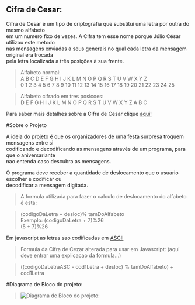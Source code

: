 ## Cifra de Cesar:

Cifra de Cesar é um tipo de criptografia que substitui uma letra por outra do mesmo alfabeto  
em um numero fixo de vezes. A Cifra tem esse nome porque Júlio César utilizou este metodo   
nas mensagens enviadas a seus generais no qual cada letra da mensagem original era trocada     
pela letra localizada a três posições à sua frente.


>Alfabeto normal:  
>A B C D E F G H I J  K  L  M  N  O  P  Q  R  S  T  U  V  W  X  Y  Z   
>0 1 2 3 4 5 6 7 8 9  10 11 12 13 14 15 16 17 18 19 20 21 22 23 24 25   

>Alfabeto cifrado em tres posicoes:    
>D E F G H I J K L M  N  O  P  Q  R  S  T  U  V  W  X  Y  Z  A  B  C    

Para saber mais detalhes sobre a Cifra de Cesar clique [aqui!](https://pt.wikipedia.org/wiki/Cifra_de_C%C3%A9sar)  


#Sobre o Projeto

A ideia do projeto é que os organizadores de uma festa surpresa troquem mensagens entre si     
codificando e decodificando as mensagens através de um programa, para que o aniversariante   
nao entenda caso descubra as mensagens.  

O programa deve receber a quantidade de deslocamento que o usuario escolher e codificar ou  
decodificar a mensagem digitada.    

>A formula utilizada para fazer o calculo de deslocamento do alfabeto é esta:    

>(codigoDaLetra + desloc)% tamDoAlfabeto  
>Exemplo: (codigoDaLetra + 7)%26  
>(5 + 7)%26  

Em javascript as letras sao codificadas em [ASCII](http://www.bosontreinamentos.com.br/hardware/tabela-ascii/)   

>Formula da Cifra de Cezar alterada para usar em Javascript:
>(aqui deve entrar uma explicacao da formula...)  

>((codigoDaLetraASC - cod1Letra + desloc) % tamDoAlfabeto) + cod1Letra
  
  #Diagrama de Bloco do projeto:

>![Diagrama de Bloco do projeto:](https://github.com/faalbuquerque/caesar-cipher/blob/master/path/to/diagramadebloco1.jpg)


